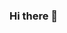 ### Hi there 👋

<!--
**ELIIMORRIS/eliimorris** is a ✨ _special_ ✨ repository because its `README.md` (this file) appears on your GitHub profile.

Here are some ideas to get you started:

- 🔭 I’m currently working on ...
- 🌱 I’m currently learning MSc Computing @ Cardiff Uni
- 👯 I’m looking to collaborate on ...
- 🤔 I’m looking for help with ...
- 💬 Ask me about ...
- 📫 How to reach me: @eliimorris
- 😄 Pronouns: She/her
- ⚡ Fun fact: ...
-->
